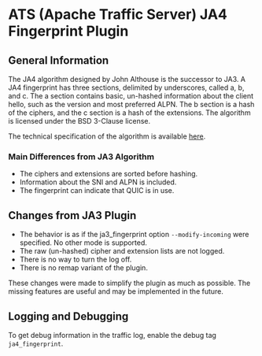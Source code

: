 # ATS (Apache Traffic Server) JA4 Fingerprint Plugin

## General Information

The JA4 algorithm designed by John Althouse is the successor to JA3. A JA4 fingerprint has three sections, delimited by underscores, called a, b, and c. The a section contains basic, un-hashed information about the client hello, such as the version and most preferred ALPN. The b section is a hash of the ciphers, and the c section is a hash of the extensions. The algorithm is licensed under the BSD 3-Clause license.

The technical specification of the algorithm is available [here](https://github.com/FoxIO-LLC/ja4/blob/main/technical_details/JA4.md).

### Main Differences from JA3 Algorithm

* The ciphers and extensions are sorted before hashing.
* Information about the SNI and ALPN is included.
* The fingerprint can indicate that QUIC is in use.

## Changes from JA3 Plugin

* The behavior is as if the ja3\_fingerprint option `--modify-incoming` were specified. No other mode is supported.
* The raw (un-hashed) cipher and extension lists are not logged.
* There is no way to turn the log off.
* There is no remap variant of the plugin.

These changes were made to simplify the plugin as much as possible. The missing features are useful and may be implemented in the future.

## Logging and Debugging

To get debug information in the traffic log, enable the debug tag `ja4_fingerprint`.
